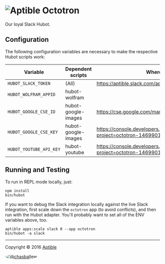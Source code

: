 # ![Aptible](http://aptible-media-assets-manual.s3.amazonaws.com/tiny-github-icon.png) Octotron

Our loyal Slack Hubot.

## Configuration

The following configuration variables are necessary to make the respective Hubot scripts work:

| Variable | Dependent scripts | Where to find |
| -------- | ----------------- | ------------- |
| `HUBOT_SLACK_TOKEN` | (All) | https://aptible.slack.com/apps/A0F7XDU93-hubot |
| `HUBOT_WOLFRAM_APPID` | hubot-wolfram | |
| `HUBOT_GOOGLE_CSE_ID` | hubot-google-images | https://cse.google.com/manage/all |
| `HUBOT_GOOGLE_CSE_KEY` | hubot-google-images | https://console.developers.google.com/apis/credentials?project=octotron-1469901960199 |
| `HUBOT_YOUTUBE_API_KEY` | hubot-youtube | https://console.developers.google.com/apis/credentials?project=octotron-1469901960199 |


## Running and Testing

To run in REPL mode locally, just:

    npm install
    bin/hubot

If you want to debug the Slack integration locally against the live Slack integration, first scale down the `octotron` app (to avoid conflicts), and then run with the Hubot adapter. You'll probably want to set all of the ENV variables above, too.

    aptible apps:scale slack 0 --app octotron
    bin/hubot -a slack

----

Copyright &copy; 2016 [Aptible](https://www.aptible.com)

[<img src="https://s.gravatar.com/avatar/a0ca2194d5135713a06d49bc4a358b14?s=60" style="border-radius: 50%;" alt="@chasballew" />](https://github.com/chasballew)
